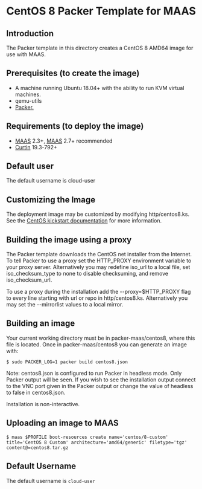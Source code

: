 # CentOS 8 Packer Template for MAAS

## Introduction
The Packer template in this directory creates a CentOS 8 AMD64 image for use
with MAAS.

## Prerequisites (to create the image)

* A machine running Ubuntu 18.04+ with the ability to run KVM virtual machines.
* qemu-utils
* [Packer.](https://www.packer.io/intro/getting-started/install.html)

## Requirements (to deploy the image)

* [MAAS](https://maas.io) 2.3+, [MAAS](https://maas.io) 2.7+ recommended
* [Curtin](https://launchpad.net/curtin) 19.3-792+

## Default user
The default username is cloud-user

## Customizing the Image
The deployment image may be customized by modifying http/centos8.ks. See the [CentOS kickstart documentation](https://docs.centos.org/en-US/centos/install-guide/Kickstart2/) for more information.

## Building the image using a proxy
The Packer template downloads the CentOS net installer from the Internet. To
tell Packer to use a proxy set the HTTP_PROXY environment variable to your proxy
server. Alternatively you may redefine iso_url to a local file, set
iso_checksum_type to none to disable checksuming, and remove iso_checksum_url.

To use a proxy during the installation add the --proxy=$HTTP_PROXY flag to every
line starting with url or repo in http/centos8.ks. Alternatively you may set the
--mirrorlist values to a local mirror.

## Building an image
Your current working directory must be in packer-maas/centos8, where this file
is located. Once in packer-maas/centos8 you can generate an image with:

```
$ sudo PACKER_LOG=1 packer build centos8.json
```

Note: centos8.json is configured to run Packer in headless mode. Only Packer
output will be seen. If you wish to see the installation output connect to the
VNC port given in the Packer output or change the value of headless to false in
centos8.json.

Installation is non-interactive.

## Uploading an image to MAAS
```
$ maas $PROFILE boot-resources create name='centos/8-custom' title='CentOS 8 Custom' architecture='amd64/generic' filetype='tgz' content@=centos8.tar.gz
```

## Default Username
The default username is ```cloud-user```
